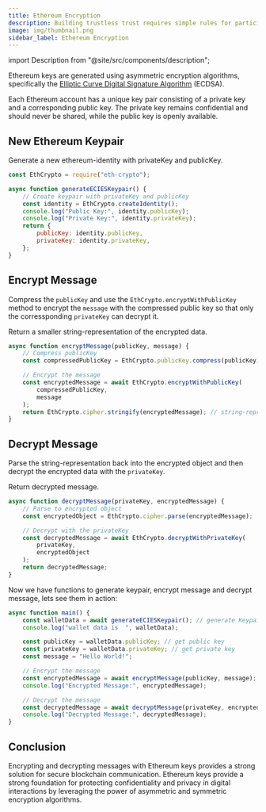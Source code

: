 ```yaml
---
title: Ethereum Encryption
description: Building trustless trust requires simple rules for participation.
image: img/thumbnail.png
sidebar_label: Ethereum Encryption
---
```


import Description from "@site/src/components/description";

<Description
  text="Encrypting and Decrypting Messages Using Ethereum Keys"
/>

Ethereum keys are generated using asymmetric encryption algorithms, specifically the [Elliptic Curve Digital Signature Algorithm](https://www.hypr.com/security-encyclopedia/elliptic-curve-digital-signature-algorithm#:~:text=The%20Elliptic%20Curve%20Digital%20Signature%20Algorithm%20(ECDSA)%20is%20a%20Digital,public%20key%20cryptography%20(PKC).) (ECDSA). 

Each Ethereum account has a unique key pair consisting of a private key and a corresponding public key. The private key remains confidential and should never be shared, while the public key is openly available.


## New Ethereum Keypair

Generate a new ethereum-identity with privateKey and publicKey.

```js
const EthCrypto = require("eth-crypto");

async function generateECIESKeypair() {
    // Create keypair with privateKey and publicKey
    const identity = EthCrypto.createIdentity();
    console.log("Public Key:", identity.publicKey);
    console.log("Private Key:", identity.privateKey);
    return {
        publicKey: identity.publicKey,
        privateKey: identity.privateKey,
    };
}
```

## Encrypt Message
Compress the `publicKey` and use the `EthCrypto.encryptWithPublicKey` method to encrypt the `message` with the compressed public key so that only the corressponding `privateKey` can decrypt it.

Return a smaller string-representation of the encrypted data.

```javascript
async function encryptMessage(publicKey, message) {
    // Compress publicKey
    const compressedPublicKey = EthCrypto.publicKey.compress(publicKey);

    // Encrypt the message
    const encryptedMessage = await EthCrypto.encryptWithPublicKey(
        compressedPublicKey,
        message
    );
    return EthCrypto.cipher.stringify(encryptedMessage); // string-representation of encrypted data
}
```

## Decrypt Message
Parse the string-representation back into the encrypted object and then decrypt the encrypted data with the `privateKey`. 

Return decrypted message.
```js
async function decryptMessage(privateKey, encryptedMessage) {
    // Parse to encrypted object
    const encryptedObject = EthCrypto.cipher.parse(encryptedMessage);

    // Decrypt with the privateKey
    const decryptedMessage = await EthCrypto.decryptWithPrivateKey(
        privateKey,
        encryptedObject
    );
    return decryptedMessage;
}
```

Now we have functions to generate keypair, encrypt message and decrypt message, lets see them in action:

```js
async function main() {
    const walletData = await generateECIESKeypair(); // generate Keypair
    console.log("wallet data is  ", walletData);

    const publicKey = walletData.publicKey; // get public key
    const privateKey = walletData.privateKey; // get private key
    const message = "Hello World!";

    // Encrypt the message
    const encryptedMessage = await encryptMessage(publicKey, message);
    console.log("Encrypted Message:", encryptedMessage);

    // Decrypt the message
    const decryptedMessage = await decryptMessage(privateKey, encryptedMessage);
    console.log("Decrypted Message:", decryptedMessage);
}
```

## Conclusion

Encrypting and decrypting messages with Ethereum keys provides a strong solution for secure blockchain communication. Ethereum keys provide a strong foundation for protecting confidentiality and privacy in digital interactions by leveraging the power of asymmetric and symmetric encryption algorithms.
